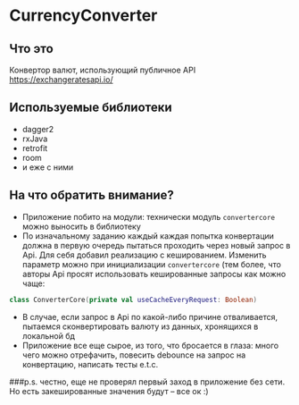 # CurrencyConverter

## Что это
Конвертор валют, использующий публичное API https://exchangeratesapi.io/

## Используемые библиотеки
* dagger2
* rxJava
* retrofit
* room
* и еже с ними

## На что обратить внимание?
* Приложение побито на модули: технически модуль ```convertercore``` можно выносить в библиотеку
* По изначальному заданию каждый каждая попытка конвертации должна в первую очередь пытаться проходить через новый запрос в Api. Для себя добавил реализацию с кешированием. Изменить параметр можно при инициализации ```convertercore``` (тем более, что авторы Api просят использовать кешированные запросы как можно чаще:
```kt
class ConverterCore(private val useCacheEveryRequest: Boolean)
```
* В случае, если запрос в Api по какой-либо причине отваливается, пытаемся сконвертировать валюту из данных, хронящихся в локальной бд
* Приложение все еще сырое, из того, что бросается в глаза: много чего можно отрефачить, повесить debounce на запрос на конвертацию, написать тесты e.t.c.

###p.s. честно, еще не проверял первый заход в приложение без сети. Но есть закешированные значения будут – все ок :)

